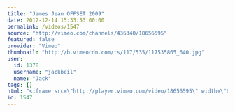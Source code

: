 ```yaml
---
title: "James Jean OFFSET 2009"
date: 2012-12-14 15:33:53 00:00
permalink: /videos/1547
source: "http://vimeo.com/channels/436340/18656595"
featured: false
provider: "Vimeo"
thumbnail: "http://b.vimeocdn.com/ts/117/535/117535865_640.jpg"
user:
  id: 1378
  username: "jackbeil"
  name: "Jack"
tags: []
html: "<iframe src=\"http://player.vimeo.com/video/18656595\" width=\"640\" height=\"360\" frameborder=\"0\" webkitAllowFullScreen mozallowfullscreen allowFullScreen></iframe>"
id: 1547
---
```


